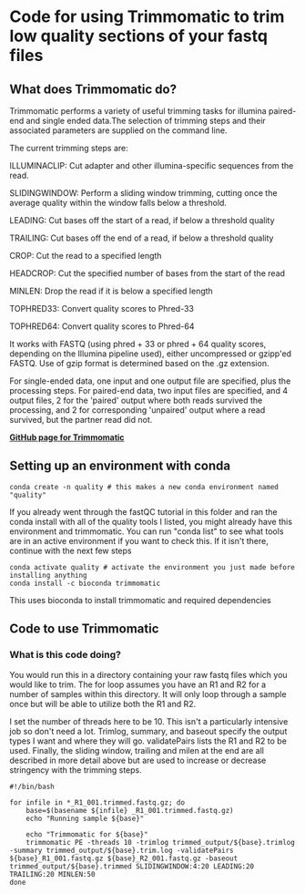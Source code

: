 # **Code for using Trimmomatic to trim low quality sections of your fastq files**

## What does Trimmomatic do? 
Trimmomatic performs a variety of useful trimming tasks for illumina paired-end and single ended data.The selection of trimming steps and their associated parameters are supplied on the command line.

The current trimming steps are:

ILLUMINACLIP: Cut adapter and other illumina-specific sequences from the read.

SLIDINGWINDOW: Perform a sliding window trimming, cutting once the average quality within the window falls below a threshold.

LEADING: Cut bases off the start of a read, if below a threshold quality

TRAILING: Cut bases off the end of a read, if below a threshold quality

CROP: Cut the read to a specified length

HEADCROP: Cut the specified number of bases from the start of the read

MINLEN: Drop the read if it is below a specified length

TOPHRED33: Convert quality scores to Phred-33

TOPHRED64: Convert quality scores to Phred-64

It works with FASTQ (using phred + 33 or phred + 64 quality scores, depending on the Illumina pipeline used), either uncompressed or gzipp'ed FASTQ. Use of gzip format is determined based on the .gz extension.

For single-ended data, one input and one output file are specified, plus the processing steps. For paired-end data, two input files are specified, and 4 output files, 2 for the 'paired' output where both reads survived the processing, and 2 for corresponding 'unpaired' output where a read survived, but the partner read did not.

[**GitHub page for Trimmomatic**](https://github.com/usadellab/Trimmomatic)


## **Setting up an environment with conda**
```
conda create -n quality # this makes a new conda environment named "quality"
```
If you already went through the fastQC tutorial in this folder and ran the conda install with all of the quality tools I listed, you might already have this environment and trimmomatic. 
You can run "conda list" to see what tools are in an active environment if you want to check this. If it isn't there, continue with the next few steps
```
conda activate quality # activate the environment you just made before installing anything
conda install -c bioconda trimmomatic
```
This uses bioconda to install trimmomatic and required dependencies

## Code to use Trimmomatic
### What is this code doing? 
You would run this in a directory containing your raw fastq files which you would like to trim. 
The for loop assumes you have an R1 and R2 for a number of samples within this directory. 
It will only loop through a sample once but will be able to utilize both the R1 and R2.

I set the number of threads here to be 10. This isn't a particularly intensive job so don't need a lot. Trimlog, summary, and baseout specify the output types I want and where they will go. 
validatePairs lists the R1 and R2 to be used. 
Finally, the sliding window, trailing and milen at the end are all described in more detail above but are used to increase or decrease stringency with the trimming steps. 

```{bash eval=FALSE}
#!/bin/bash

for infile in *_R1_001.trimmed.fastq.gz; do
    base=$(basename ${infile} _R1_001.trimmed.fastq.gz)
    echo "Running sample ${base}"

    echo "Trimmomatic for ${base}"
    trimmomatic PE -threads 10 -trimlog trimmed_output/${base}.trimlog -summary trimmed_output/${base}.trim.log -validatePairs ${base}_R1_001.fastq.gz ${base}_R2_001.fastq.gz -baseout trimmed_output/${base}.trimmed SLIDINGWINDOW:4:20 LEADING:20 TRAILING:20 MINLEN:50
done
```
